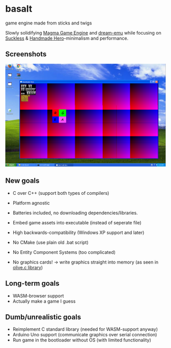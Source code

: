 # basalt
game engine made from sticks and twigs

Slowly solidifying [Magma Game Engine](https://github.com/bramtechs/RaylibMagmaEngine) and [dream-emu](https://github.com/bramtechs/dream-emu) while focusing on [Suckless](https://suckless.org) & [Handmade Hero](https://handmadehero.org/)-minimalism and performance.

## Screenshots
![Window XP](screenshots/window_xp.png)

## New goals
- C over C++ (support both types of compilers)
- Platform agnostic
- Batteries included, no downloading dependencies/libraries.
- Embed game assets into executable (instead of seperate file)
- High backwards-compatibility (Windows XP support and later)

- No CMake (use plain old .bat script)
- No Entity Component Systems (too complicated)
- No graphics cards! -> write graphics straight into memory (as seen in [olive.c library](https://github.com/tsoding/olive.c))

## Long-term goals
- WASM-browser support
- Actually make a game I guess

## Dumb/unrealistic goals
- Reimplement C standard library (needed for WASM-support anyway)
- Arduino Uno support (communicate graphics over serial connection)
- Run game in the bootloader without OS (with limited functionality)

